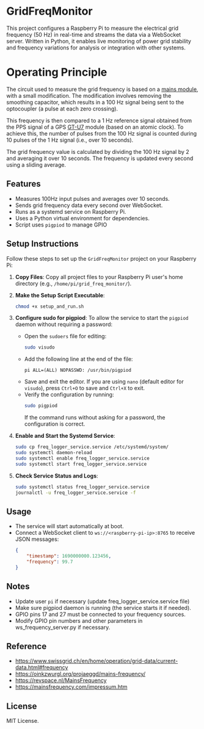 # GridFreqMonitor
This project configures a Raspberry Pi to measure the electrical grid frequency (50 Hz) in real-time and streams the data via a WebSocket server. Written in Python, it enables live monitoring of power grid stability and frequency variations for analysis or integration with other systems.

# Operating Principle
The circuit used to measure the grid frequency is based on a [mains module](https://fr.aliexpress.com/item/32828199766.htm), with a small modification. The modification involves removing the smoothing capacitor, which results in a 100 Hz signal being sent to the optocoupler (a pulse at each zero crossing).

This frequency is then compared to a 1 Hz reference signal obtained from the PPS signal of a GPS [GT-U7](https://fr.aliexpress.com/item/32832919409.html) module (based on an atomic clock). To achieve this, the number of pulses from the 100 Hz signal is counted during 10 pulses of the 1 Hz signal (i.e., over 10 seconds). 

The grid frequency value is calculated by dividing the 100 Hz signal by 2 and averaging it over 10 seconds. The frequency is updated every second using a sliding average.

## Features
- Measures 100Hz input pulses and averages over 10 seconds.
- Sends grid frequency data every second over WebSocket.
- Runs as a systemd service on Raspberry Pi.
- Uses a Python virtual environment for dependencies.
- Script uses `pigpiod` to manage GPIO

## Setup Instructions

Follow these steps to set up the `GridFreqMonitor` project on your Raspberry Pi:

1. **Copy Files**: Copy all project files to your Raspberry Pi user's home directory (e.g., `/home/pi/grid_freq_monitor/`).

2. **Make the Setup Script Executable**: 
   ```bash
   chmod +x setup_and_run.sh
   ```

3. **Configure sudo for pigpiod**: To allow the service to start the `pigpiod` daemon without requiring a password:
   - Open the `sudoers` file for editing:
     ```bash
     sudo visudo
     ```
   - Add the following line at the end of the file:
     ```plaintext
     pi ALL=(ALL) NOPASSWD: /usr/bin/pigpiod
     ```
   - Save and exit the editor. If you are using `nano` (default editor for `visudo`), press `Ctrl+O` to save and `Ctrl+X` to exit.
   - Verify the configuration by running:
     ```bash
     sudo pigpiod
     ```
     If the command runs without asking for a password, the configuration is correct.

4. **Enable and Start the Systemd Service**:
   ```bash
   sudo cp freq_logger_service.service /etc/systemd/system/
   sudo systemctl daemon-reload
   sudo systemctl enable freq_logger_service.service
   sudo systemctl start freq_logger_service.service
   ```

5. **Check Service Status and Logs**:
   ```bash
   sudo systemctl status freq_logger_service.service
   journalctl -u freq_logger_service.service -f
   ```

## Usage
- The service will start automatically at boot.
- Connect a WebSocket client to `ws://<raspberry-pi-ip>:8765` to receive JSON messages:
   ```json
   {
       "timestamp": 1690000000.123456,
       "frequency": 99.7
   }
   ```

## Notes
- Update user `pi` if necessary (update freq_logger_service.service file) 
- Make sure pigpiod daemon is running (the service starts it if needed).
- GPIO pins 17 and 27 must be connected to your frequency sources.
- Modify GPIO pin numbers and other parameters in ws_frequency_server.py if necessary.

## Reference
- https://www.swissgrid.ch/en/home/operation/grid-data/current-data.html#frequency
- https://oinkzwurgl.org/projaeggd/mains-frequency/
- https://revspace.nl/MainsFrequency
- https://mainsfrequency.com/impressum.htm


## License
MIT License.
